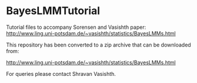 # BayesLMMTutorial
Tutorial files to accompany Sorensen and Vasishth paper: http://www.ling.uni-potsdam.de/~vasishth/statistics/BayesLMMs.html

This repository has been converted to a zip archive that can be downloaded from:

http://www.ling.uni-potsdam.de/~vasishth/statistics/BayesLMMs.html

For queries please contact Shravan Vasishth.
